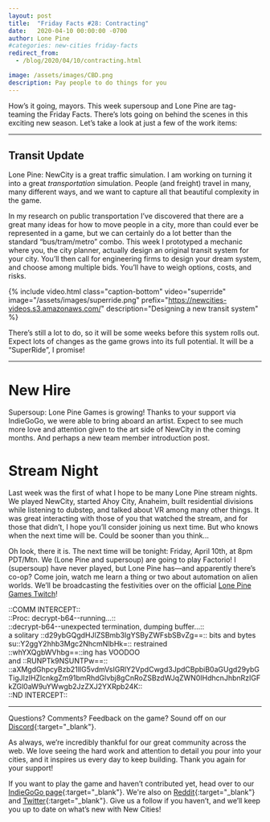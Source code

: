 ```yaml
---
layout: post
title:  "Friday Facts #28: Contracting"
date:   2020-04-10 00:00:00 -0700
author: Lone Pine
#categories: new-cities friday-facts
redirect_from:
  - /blog/2020/04/10/contracting.html

image: /assets/images/CBD.png
description: Pay people to do things for you
---
```


How’s it going, mayors. This week supersoup and Lone Pine are tag-teaming the Friday Facts.
There’s lots going on behind the scenes in this exciting new season. Let’s take a look at just a few of the work items:

---

## Transit Update

Lone Pine: NewCity is a great traffic simulation. I am working on turning it into a great *transportation* simulation. People (and freight) travel in many, many different ways, and we want to capture all that beautiful complexity in the game. 

In my research on public transportation I’ve discovered that there are a great many ideas for how to move people in a city, more than could ever be represented in a game, but we can certainly do a lot better than the standard “bus/tram/metro” combo. This week I prototyped a mechanic where you, the city planner, actually design an original transit system for your city. You’ll then call for engineering firms to design your dream system, and choose among multiple bids. You’ll have to weigh options, costs, and risks.

{% include video.html class="caption-bottom"
  video="superride" image="/assets/images/superride.png"
  prefix="https://newcities-videos.s3.amazonaws.com/"
  description="Designing a new transit system"
%}

There’s still a lot to do, so it will be some weeks before this system rolls out. Expect lots of changes as the game grows into its full potential. It will be a “SuperRide”, I promise!

---

# New Hire

Supersoup: Lone Pine Games is growing! Thanks to your support via IndieGoGo, we were able to bring aboard an artist. Expect to see much more love and attention given to the art side of NewCity in the coming months. And perhaps a new team member introduction post.

# Stream Night

Last week was the first of what I hope to be many Lone Pine stream nights. We played NewCity, started Ahoy City, Anaheim, built residential divisions while listening to dubstep, and talked about VR among many other things. It was great interacting with those of you that watched the stream, and for those that didn’t, I hope you’ll consider joining us next time. But who knows when the next time will be. Could be sooner than you think...

Oh look, there it is. The next time will be tonight: Friday, April 10th, at 8pm PDT/Mtn. We (Lone Pine and supersoup) are going to play Factorio! I (supersoup) have never played, but Lone Pine has—and apparently there’s co-op? Come join, watch me learn a thing or two about automation on alien worlds. We’ll be broadcasting the festivities over on the official [Lone Pine Games Twitch]!

::COMM INTERCEPT::    
::Proc: decrypt-b64--running…::     
::decrypt-b64--unexpected termination, dumping buffer…::    
a solitary ::d29ybGQgdHJlZSBmb3IgYSByZWFsbSBvZg==:: bits and bytes    
su::Y2ggY2hhb3Mgc2NhcmNlbHk=:: restrained    
::whYXQgbWVhbg==::ing has VOODOO    
and ::RUNPTk9NSUNTPw==::    
::aXMgdGhpcyBzb21lIG5vdmVsIGRlY2VpdCwgd3JpdCBpbiB0aGUgd29ybGTigJlzIHZlcnkgZm91bmRhdGlvbj8gCnRoZSBzdWJqZWN0IHdhcnJhbnRzIGFkZGl0aW9uYWwgb2JzZXJ2YXRpb24K::    
::ND INTERCEPT::    

***

Questions? Comments? Feedback on the game? Sound off on our [Discord]{:target="_blank"}.

As always, we’re incredibly thankful for our great community across the web. We love seeing the hard work and attention to detail you pour into your cities, and it inspires us every day to keep building. Thank you again for your support!

If you want to play the game and haven’t contributed yet, head over to our [IndieGoGo page]{:target="_blank"}. We're also on [Reddit]{:target="_blank"} and [Twitter]{:target="_blank"}. Give us a follow if you haven’t, and we’ll keep you up to date on what’s new with New Cities!

[Lone Pine Games Twitch]: https://www.twitch.tv/lonepinegames
[Discord]:  http://discord.gg/cz6t4J5
[IndieGoGo page]: https://igg.me/at/new-cities
[Reddit]: https://www.reddit.com/r/New_Cities
[Twitter]: https://twitter.com/lone_pine_games

